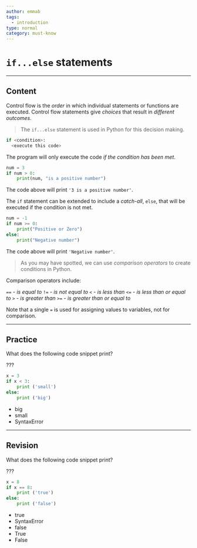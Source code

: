 ```yaml
---
author: emmab
tags:
  - introduction
type: normal
category: must-know
---
```


# `if...else` statements

---

## Content

Control flow is the *order* in which individual statements or functions are executed. Control flow statements give *choices* that result in *different outcomes*.

> The `if...else` statement is used in Python for this decision making.

```python
if <condition>:
  <execute this code>
```

The program will only execute the code *if the condition has been met*.

```python
num = 3
if num > 0:
    print(num, "is a positive number")
```

The code above will print `'3 is a positive number'`.

The `if` statement can be extended to include a *catch-all*, `else`, that will be executed if the condition is not met.

```python
num = -1
if num >= 0:
    print("Positive or Zero")
else:
    print("Negative number")
```

The code above will print `'Negative number'`.

> As you may have spotted, we can use *comparison operators* to create conditions in Python.

Comparison operators include:

`==` - *is equal to*
`!=` - *is not equal to*
`<` - *is less than*
`<=` - *is less than or equal to*
`>` - *is greater than*
`>=` - *is greater than or equal to*

Note that a single `=` is used for assigning values to variables, not for comparison.


---

## Practice

What does the following code snippet print?

???

```python
x = 3
if x < 3:
    print ('small')
else:
    print ('big')
```

- big
- small
- SyntaxError


---

## Revision

What does the following code snippet print?

???

```python
x = 8
if x == 8:
    print ('true')
else:
    print ('false')
```

- true
- SyntaxError
- false
- True
- False
